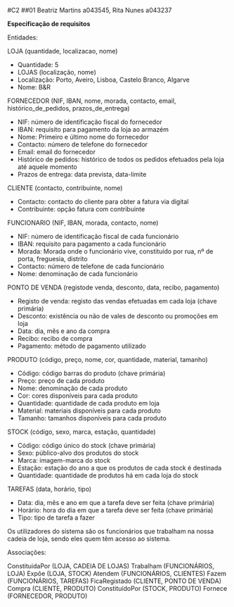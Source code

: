 #C2
##01 Beatriz Martins a043545, Rita Nunes a043237 

**Especificação de requisitos** 

Entidades: 

LOJA (quantidade, localizacao, nome) 
- Quantidade: 5  
- LOJAS (localização, nome) 
- Localização: Porto, Aveiro, Lisboa, Castelo Branco, Algarve 
- Nome:  B&R  

FORNECEDOR (NIF, IBAN, nome, morada, contacto, email, histórico_de_pedidos, prazos_de_entrega) 
- NIF: número de identificação fiscal do fornecedor 
- IBAN: requisito para pagamento da loja ao armazém 
- Nome:  Primeiro e último nome do fornecedor 
- Contacto: número de telefone do fornecedor 
- Email:  email do fornecedor 
- Histórico de pedidos: histórico de todos os pedidos efetuados pela loja até aquele momento 
- Prazos de entrega: data prevista, data-limite 

CLIENTE (contacto, contribuinte, nome) 
- Contacto: contacto do cliente para obter a fatura via digital 
- Contribuinte: opção fatura com contribuinte 

FUNCIONARIO (NIF, IBAN, morada, contacto, nome) 
- NIF: número de identificação fiscal de cada funcionário 
- IBAN: requisito para pagamento a cada funcionário 
- Morada: Morada onde o funcionário vive, constituído por rua, nº de porta, freguesia, distrito 
- Contacto: número de telefone de cada funcionário 
- Nome: denominação de cada funcionário 

PONTO DE VENDA (registode venda, desconto, data, recibo, pagamento) 
- Registo de venda: registo das vendas efetuadas em cada loja (chave primária) 
- Desconto: existência ou não de vales de desconto ou promoções em loja 
- Data: dia, mês e ano da compra 
- Recibo: recibo de compra 
- Pagamento: método de pagamento utilizado 

PRODUTO (código, preço, nome, cor, quantidade, material, tamanho) 
- Código: código barras do produto (chave primária) 
- Preço: preço de cada produto 
- Nome: denominação de cada produto 
- Cor: cores disponíveis para cada produto 
- Quantidade: quantidade de cada produto em loja 
- Material: materiais disponíveis para cada produto 
- Tamanho: tamanhos disponíveis para cada produto 

STOCK (código, sexo, marca, estação, quantidade)
- Código: código único do stock (chave primária) 
- Sexo: público-alvo dos produtos do stock 
- Marca: imagem-marca do stock  
- Estação: estação do ano a que os produtos de cada stock é destinada 
- Quantidade: quantidade de produtos há em cada loja do stock 

TAREFAS (data, horário, tipo) 
- Data: dia, mês e ano em que a tarefa deve ser feita (chave primária) 
- Horário: hora do dia em que a tarefa deve ser feita (chave primária) 
- Tipo: tipo de tarefa a fazer  

 
Os utilizadores do sistema são os funcionários que trabalham na nossa cadeia de loja, sendo eles quem têm acesso ao sistema. 


Associações: 

ConstituidaPor (LOJA, CADEIA DE LOJAS) 
Trabalham (FUNCIONÁRIOS, LOJA) 
Expõe (LOJA, STOCK) 
Atendem (FUNCIONÁRIOS, CLIENTES) 
Fazem (FUNCIONÁRIOS, TAREFAS) 
FicaRegistado (CLIENTE, PONTO DE VENDA) 
Compra (CLIENTE, PRODUTO) 
ConstituídoPor (STOCK, PRODUTO) 
Fornece (FORNECEDOR, PRODUTO) 
